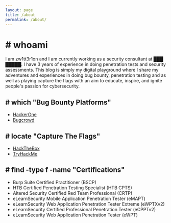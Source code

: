 ```yaml
---
layout: page
title: /about
permalink: /about/
---
```


# # whoami

I am zw1tt3r1on and I am currently working as a security consultant at ███ █████. I have 3 years of experience in doing penetration tests and security assessments. This blog is simply my digital playground where I share my adventures and experiences in doing bug bounty, penetration testing and as well as playing capture the flags with an aim to educate, inspire, and ignite people's passion for cybersecurity.

## # which "Bug Bounty Platforms"

- [HackerOne](https://hackerone.com/zw1tt3r1on)
- [Bugcrowd](https://bugcrowd.com/zw1tt3r1on)

## # locate "Capture The Flags"

- [HackTheBox](https://app.hackthebox.com/profile/958566)
- [TryHackMe](https://tryhackme.com/p/zw1tt3r1on)

## # find -type f -name "Certifications"

- Burp Suite Certified Practitioner (BSCP)
- HTB Certified Penetration Testing Specialist (HTB CPTS)
- Altered Security Certified Red Team Professional (CRTP)
- eLearnSecurity Mobile Application Penetration Tester (eMAPT)
- eLearnSecurity Web Application Penetration Tester Extreme (eWPTXv2)
- eLearnSecurity Certified Professional Penetration Tester (eCPPTv2)
- eLearnSecurity Web Application Penetration Tester (eWPT)
